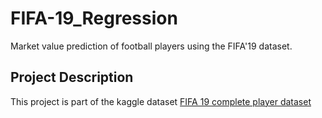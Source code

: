 # FIFA-19_Regression
Market value prediction of football players using the FIFA'19 dataset.

## Project Description
This project is part of the kaggle dataset <a href="https://www.kaggle.com/karangadiya/fifa19">FIFA 19 complete player dataset</a>
